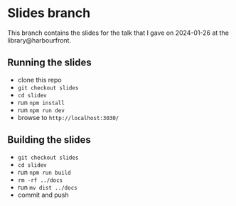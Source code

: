 # Slides branch

This branch contains the slides for the talk that I gave on 2024-01-26 at
the library@harbourfront.

## Running the slides

* clone this repo 
* `git checkout slides`
* `cd slidev`
* run `npm install`
* run `npm run dev`
* browse to `http://localhost:3030/`

## Building the slides

* `git checkout slides`
* `cd slidev`
* run `npm run build`
* `rm -rf ../docs`
* run `mv dist ../docs`
* commit and push
